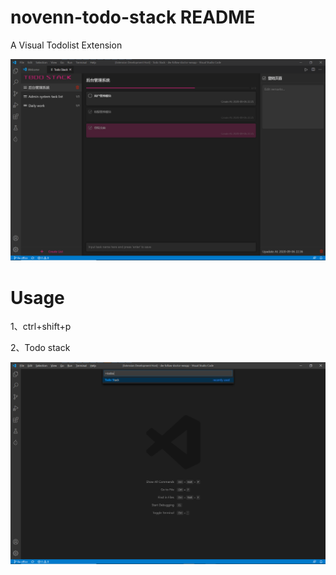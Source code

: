 # novenn-todo-stack README

A Visual Todolist Extension

![snapshot](resources/snapshot.jpg)

# Usage

1、ctrl+shift+p

2、Todo stack

![usage](resources/usage.jpg)